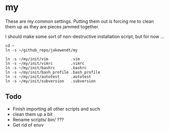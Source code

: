 # my

These are my common settings.  Putting them out is forcing me to clean them up as they are pieces jammed together.

I should make some sort of non-destructive installation script, 
but for now ...

	cd ~
	ln -s ~/github_repo/jakewendt/my

	ln -s ~/my/init/vim          .vim
	ln -s ~/my/init/vimrc        .vimrc
	ln -s ~/my/init/bashrc       .bashrc
	ln -s ~/my/init/bash_profile .bash_profile
	ln -s ~/my/init/autotest     .autotest
	ln -s ~/my/init/subversion   .subversion


## Todo

* Finish importing all other scripts and such
* clean them up a bit
* Rename scripts/ bin/ ???
* Get rid of envv

